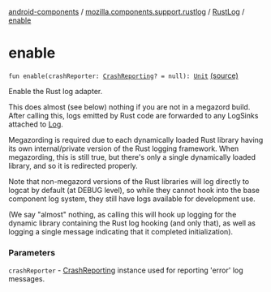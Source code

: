 [android-components](../../index.md) / [mozilla.components.support.rustlog](../index.md) / [RustLog](index.md) / [enable](./enable.md)

# enable

`fun enable(crashReporter: `[`CrashReporting`](../../mozilla.components.support.base.crash/-crash-reporting/index.md)`? = null): `[`Unit`](https://kotlinlang.org/api/latest/jvm/stdlib/kotlin/-unit/index.html) [(source)](https://github.com/mozilla-mobile/android-components/blob/master/components/support/rustlog/src/main/java/mozilla/components/support/rustlog/RustLog.kt#L38)

Enable the Rust log adapter.

This does almost (see below) nothing if you are not in a megazord build.
After calling this, logs emitted by Rust code are forwarded to any
LogSinks attached to [Log](../../mozilla.components.support.base.log/-log/index.md).

Megazording is required due to each dynamically loaded Rust library having
its own internal/private version of the Rust logging framework. When
megazording, this is still true, but there's only a single dynamically
loaded library, and so it is redirected properly.

Note that non-megazord versions of the Rust libraries will log directly to
logcat by default (at DEBUG level), so while they cannot hook into the base
component log system, they still have logs available for development use.

(We say "almost" nothing, as calling this will hook up logging for the dynamic
library containing the Rust log hooking (and only that), as well as logging
a single message indicating that it completed initialization).

### Parameters

`crashReporter` - [CrashReporting](../../mozilla.components.support.base.crash/-crash-reporting/index.md) instance used for reporting 'error' log messages.